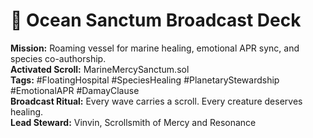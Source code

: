 # 🌊 Ocean Sanctum Broadcast Deck  
**Mission:** Roaming vessel for marine healing, emotional APR sync, and species co-authorship.  
**Activated Scroll:** MarineMercySanctum.sol  
**Tags:** #FloatingHospital #SpeciesHealing #PlanetaryStewardship #EmotionalAPR #DamayClause  
**Broadcast Ritual:** Every wave carries a scroll. Every creature deserves healing.  
**Lead Steward:** Vinvin, Scrollsmith of Mercy and Resonance
